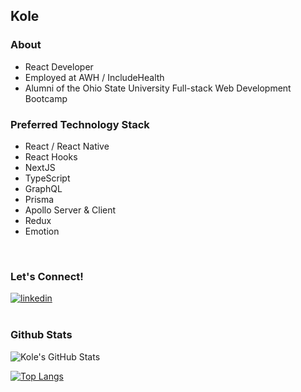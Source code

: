 ## Kole
### About
- React Developer  
- Employed at AWH / IncludeHealth
- Alumni of the Ohio State University Full-stack Web Development Bootcamp

### Preferred Technology Stack
- React / React Native
- React Hooks
- NextJS
- TypeScript
- GraphQL
- Prisma
- Apollo Server & Client
- Redux
- Emotion
                                                                                                        
<br />

### Let's Connect!
<a href='https://www.linkedin.com/in/jkole822/'>
  <img alt='linkedin' src="https://img.shields.io/badge/LinkedIn-0077B5?style=for-the-badge&logo=linkedin&logoColor=white" />
</a>

<br />
<br />

### Github Stats

<img alt="Kole's GitHub Stats" src="https://github-readme-stats-black-nine-15.vercel.app/api?username=jkole822&show_icons=true&hide_border=true&hide=stars&theme=react" />

<br />

[![Top Langs](https://github-readme-stats.vercel.app/api/top-langs/?username=jkole822)](https://github.com/anuraghazra/github-readme-stats)




